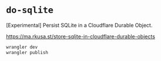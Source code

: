 # `do-sqlite`

[Experimental] Persist SQLite in a Cloudflare Durable Object.

https://ma.rkusa.st/store-sqlite-in-cloudflare-durable-objects

```bash
wrangler dev
wrangler publish
```
